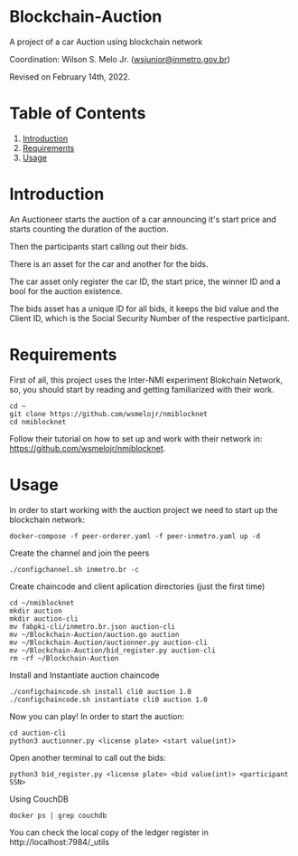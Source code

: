 # Blockchain-Auction
A project of a car Auction using blockchain network

Coordination:
 Wilson S. Melo Jr. (wsjunior@inmetro.gov.br)
 
Revised on February 14th, 2022.

# Table of Contents
1. [Introduction](#introduction)
2. [Requirements](#requirements)
3. [Usage](#usage)

# Introduction

An Auctioneer starts the auction of a car announcing it's start price and starts counting the duration of the auction.

Then the participants start calling out their bids.

There is an asset for the car and another for the bids.

The car asset only register the car ID, the start price, the winner ID and a bool for the auction existence.

The bids asset has a unique ID for all bids, it keeps the bid value and the Client ID, which is the Social Security Number of the respective participant.

 # Requirements
 
 First of all, this project uses the Inter-NMI experiment Blokchain Network, so, you should start by reading and getting familiarized with their work. 
 ```
 cd ~
 git clone https://github.com/wsmelojr/nmiblocknet
 cd nmiblocknet
 ```
 Follow their tutorial on how to set up and work with their network in: https://github.com/wsmelojr/nmiblocknet.
 
 # Usage
 In order to start working with the auction project we need to start up the blockchain network:
 ```
 docker-compose -f peer-orderer.yaml -f peer-inmetro.yaml up -d
 ```
 Create the channel and join the peers
 
 ``` 
 ./configchannel.sh inmetro.br -c
 ```
 Create chaincode and client aplication directories (just the first time)
 ```
 cd ~/nmiblocknet
 mkdir auction
 mkdir auction-cli
 mv fabpki-cli/inmetro.br.json auction-cli
 mv ~/Blockchain-Auction/auction.go auction
 mv ~/Blockchain-Auction/auctionner.py auction-cli
 mv ~/Blockchain-Auction/bid_register.py auction-cli
 rm -rf ~/Blockchain-Auction

 ```
 Install and Instantiate auction chaincode
 ```
 ./configchaincode.sh install cli0 auction 1.0
 ./configchaincode.sh instantiate cli0 auction 1.0
 
 ```
 Now you can play! In order to start the auction:
 
 ```
 cd auction-cli
 python3 auctionner.py <license plate> <start value(int)>
 ```
 
 Open another terminal to call out the bids:
 
 ```
 python3 bid_register.py <license plate> <bid value(int)> <participant SSN>
 ```
 Using CouchDB
 ```
 docker ps | grep couchdb
 ```
 You can check the local copy of the ledger register in http://localhost:7984/_utils
